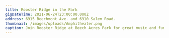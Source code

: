 ```yaml
---
title: Rooster Ridge in the Park
gigDateTime: 2021-06-24T23:00:00.000Z
address: 6915 Beechmont Ave. and 6910 Salem Road.
thumbnail: /images/uploads/Amphitheater.png
caption: Join Rooster Ridge at Beech Acres Park for great music and fun!
---
```

